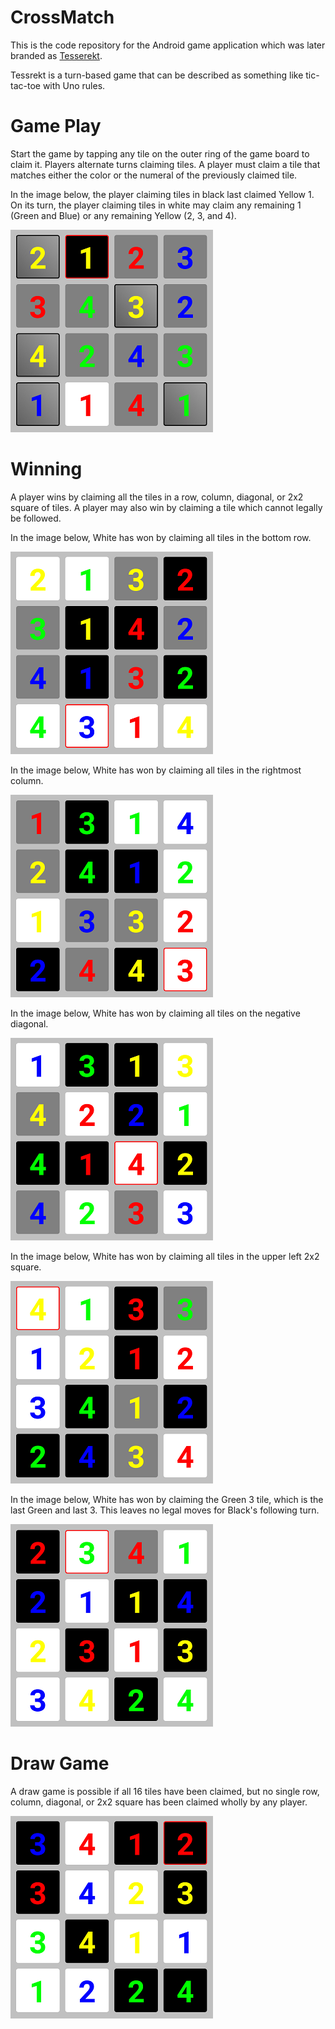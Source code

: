 # CrossMatch

This is the code repository for the Android game application
which was later branded as [Tesserekt](https://play.google.com/store/apps/details?id=com.tjasz.crossmatch).

Tessrekt is a turn-based game that can be described as something like
tic-tac-toe with Uno rules.

# Game Play

Start the game by tapping any tile
on the outer ring of the game board to claim it.
Players alternate turns claiming tiles.
A player must claim a tile that matches either the color or the numeral of the
previously claimed tile.

In the image below, the player claiming tiles in black last claimed Yellow 1.
On its turn, the player claiming tiles in white may claim any remaining 1 (Green and Blue)
or any remaining Yellow (2, 3, and 4).

![Game play illustration.](/app/src/main/res/drawable/help_neighbor.png)

# Winning

A player wins by claiming all the tiles in a row, column,
diagonal, or 2x2 square of tiles.
A player may also win by claiming a tile which cannot legally be followed.

In the image below, White has won by claiming
all tiles in the bottom row.

![Game play illustration.](/app/src/main/res/drawable/help_win_row.png)

In the image below, White has won by claiming
all tiles in the rightmost column.

![Game play illustration.](/app/src/main/res/drawable/help_win_col.png)

In the image below, White has won by claiming
all tiles on the negative diagonal.

![Game play illustration.](/app/src/main/res/drawable/help_win_diag.png)

In the image below, White has won by claiming
all tiles in the upper left 2x2 square.

![Game play illustration.](/app/src/main/res/drawable/help_win_square.png)

In the image below, White has won by claiming
the Green 3 tile, which is the last Green and last 3.
This leaves no legal moves for Black's following turn.

![Game play illustration.](/app/src/main/res/drawable/help_win_noop.png)

# Draw Game

A draw game is possible if all 16 tiles have been claimed,
but no single row, column, diagonal, or 2x2 square has been claimed wholly by any player.

![Game play illustration.](/app/src/main/res/drawable/help_draw.png)
